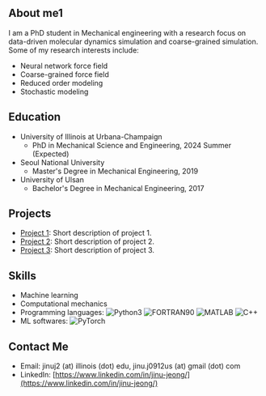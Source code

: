 ## 
 
 
 
## About me1

I am a PhD student in Mechanical engineering with a research focus on data-driven molecular dynamics simulation and coarse-grained simulation. Some of my research interests include:

- Neural network force field
- Coarse-grained force field
- Reduced order modeling
- Stochastic modeling

## Education

- University of Illinois at Urbana-Champaign
  - PhD in Mechanical Science and Engineering, 2024 Summer (Expected)
- Seoul National University
  - Master's Degree in Mechanical Engineering, 2019
- University of Ulsan
  - Bachelor's Degree in Mechanical Engineering, 2017

## Projects

- [Project 1](link/to/project1): Short description of project 1.
- [Project 2](link/to/project2): Short description of project 2.
- [Project 3](link/to/project3): Short description of project 3.

## Skills

- Machine learning
- Computational mechanics
- Programming languages: ![Python3](https://img.shields.io/badge/python3-brightgreen) ![FORTRAN90](https://img.shields.io/badge/FORTRAN-red) ![MATLAB](https://img.shields.io/badge/MATLAB-orange) ![C++](https://img.shields.io/badge/C++-lightgrey)
- ML softwares: ![PyTorch](https://img.shields.io/badge/PyTorch-green)

## Contact Me

- Email: jinuj2 (at) illinois (dot) edu, jinu.j0912us (at) gmail (dot) com
- LinkedIn: [https://www.linkedin.com/in/jinu-jeong/](https://www.linkedin.com/in/jinu-jeong/)

